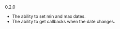 0.2.0

* The ability to set min and max dates.
* The ability to get callbacks when the date changes.

